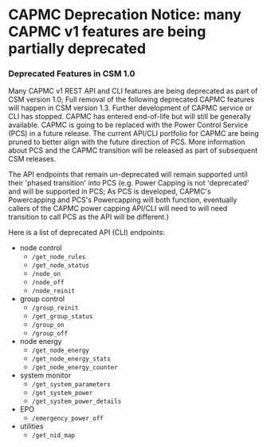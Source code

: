 # CAPMC Deprecation Notice: many CAPMC v1 features are being partially deprecated

### Deprecated Features in CSM 1.0

Many CAPMC v1 REST API and CLI features are being deprecated as part of CSM version 1.0; Full removal of the following deprecated CAPMC features will happen in CSM version 1.3. Further development of CAPMC service or CLI has stopped. CAPMC has entered end-of-life but will still be generally available. CAPMC is going to be replaced with the Power Control Service (PCS) in a future release. The current API/CLI portfolio for CAPMC are being pruned to better align with the future direction of PCS. More information about PCS and the CAPMC transition will be released as part of subsequent CSM releases.

The API endpoints that remain un-deprecated will remain supported until their 'phased transition' into PCS (e.g. Power Capping is not 'deprecated' and will be supported in PCS; As PCS is developed, CAPMC's Powercapping and PCS's Powercapping will both function, eventually callers of the CAPMC power capping API/CLI will need to will need transition to call PCS as the API will be different.)

Here is a list of deprecated API (CLI) endpoints:

* node control
    * `/get_node_rules`
    * `/get_node_status`
    * `/node_on`
    * `/node_off`
    * `/node_reinit`
* group control
    * `/group_reinit`
    * `/get_group_status`
    * `/group_on`
    * `/group_off`
* node energy
    * `/get_node_energy`
    * `/get_node_energy_stats`
    * `/get_node_energy_counter`
* system monitor
    * `/get_system_parameters`
    * `/get_system_power`
    * `/get_system_power_details`
* EPO
    * `/emergency_power_off`
* utilities
    * `/get_nid_map`

